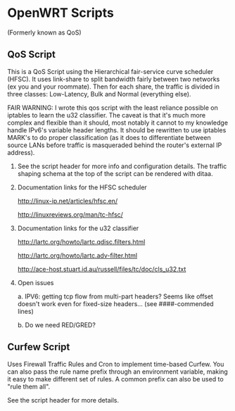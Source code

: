 # OpenWRT Scripts

(Formerly known as QoS)

## QoS Script

This is a QoS Script using the Hierarchical fair-service curve scheduler
(HFSC). It uses link-share to split bandwidth fairly between two networks (ex
you and your roommate). Then for each share, the traffic is divided in three
classes: Low-Latency, Bulk and Normal (everything else).

FAIR WARNING: I wrote this qos script with the least reliance possible on
iptables to learn the u32 classifier. The caveat is that it's much more
complex and flexible than it should, most notably it cannot to my knowledge
handle IPv6's variable header lengths. It should be rewritten to use iptables
MARK's to do proper classification (as it does to differentiate between source
LANs before traffic is masqueraded behind the router's external IP address).

1. See the script header for more info and configuration details. The traffic
   shaping schema at the top of the script can be rendered with ditaa.

2. Documentation links for the HFSC scheduler

   http://linux-ip.net/articles/hfsc.en/

   http://linuxreviews.org/man/tc-hfsc/

3. Documentation links for the u32 classifier

   http://lartc.org/howto/lartc.qdisc.filters.html

   http://lartc.org/howto/lartc.adv-filter.html

   http://ace-host.stuart.id.au/russell/files/tc/doc/cls_u32.txt

4. Open issues

   a. IPV6: getting tcp flow from multi-part headers? Seems like offset doesn't
	work even for fixed-size headers... (see ####-commended lines)

   b. Do we need RED/GRED?

## Curfew Script

Uses Firewall Traffic Rules and Cron to implement time-based Curfew. You can
also pass the rule name prefix through an environment variable, making it easy
to make different set of rules. A common prefix can also be used to "rule them
all".

See the script header for more details.

